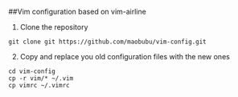 ##Vim configuration based on vim-airline

1. Clone the repository
```
git clone git https://github.com/maobubu/vim-config.git
```
2. Copy and replace you old configuration files with the new ones
```
cd vim-config
cp -r vim/* ~/.vim
cp vimrc ~/.vimrc
```
